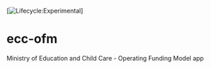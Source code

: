 [![Lifecycle:Experimental](https://img.shields.io/badge/Lifecycle-Experimental-339999)]
# ecc-ofm
Ministry of Education and Child Care - Operating Funding Model app
